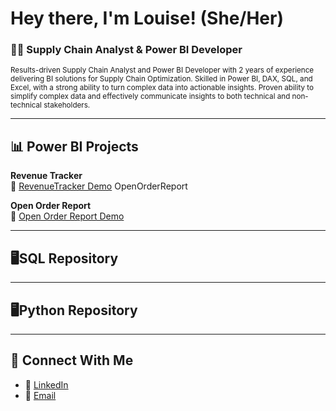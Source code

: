 # Hey there, I'm Louise! (She/Her)  
### 👩‍💻 Supply Chain Analyst & Power BI Developer  
<sub>Results-driven Supply Chain Analyst and Power BI Developer with 2 years of experience delivering BI solutions for Supply Chain Optimization. Skilled in Power BI, DAX, SQL, and Excel, with a strong ability to turn complex data into actionable insights. Proven ability to simplify complex data and effectively communicate insights to both technical and non-technical stakeholders.</sub>

---

## 📊 Power BI Projects

**Revenue Tracker**  
🔗 [RevenueTracker Demo](https://github.com/louisehealey/RevenueOverview/blob/main/README.md)
OpenOrderReport

**Open Order Report**  
🔗 [Open Order Report Demo](https://github.com/louisehealey/OpenOrderReport/blob/main/README.md)

---
## 🖥️SQL Repository

---
## 🖥️Python Repository

---

## 🤝 Connect With Me

- 💼 [LinkedIn](https://www.linkedin.com/in/louisehealey/)
- 📧 [Email](mailto:louisemhealey@outlook.com)
